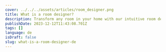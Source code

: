 ```yaml
---
cover: ../../../assets/articles/room_designer.png
title: What is a room designer?
description: Transform any room in your home with our intuitive room designer tool in 2D or in 3D.
publishDate: 2023-12-12T11:43:08.701Z
tags: []
language: de
isDraft: false
slug: what-is-a-room-designer-de
---
```

